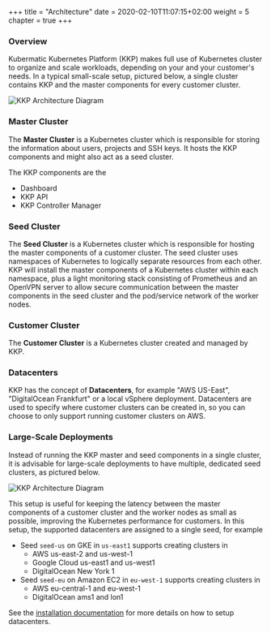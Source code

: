 +++
title = "Architecture"
date = 2020-02-10T11:07:15+02:00
weight = 5
chapter = true
+++

### Overview

Kubermatic Kubernetes Platform (KKP) makes full use of Kubernetes cluster to organize and scale workloads, depending on
your and your customer's needs. In a typical small-scale setup, pictured below, a single cluster contains KKP and the
master components for every customer cluster.


![KKP Architecture Diagram](/img/kubermatic/master/concepts/architecture/combined-master-seed.png)


### Master Cluster

The **Master Cluster** is a Kubernetes cluster which is responsible for storing the information about users, projects and SSH keys.
It hosts the KKP components and might also act as a seed cluster.


The KKP components are the
* Dashboard
* KKP API
* KKP Controller Manager

### Seed Cluster

The **Seed Cluster** is a Kubernetes cluster which is responsible for hosting the master components of a customer cluster.
The seed cluster uses namespaces of Kubernetes to logically separate resources from each other. KKP will install the
master components of a Kubernetes cluster within each namespace, plus a light monitoring stack consisting of Prometheus
and an OpenVPN server to allow secure communication between the master components in the seed cluster and the pod/service
network of the worker nodes.

### Customer Cluster

The **Customer Cluster** is a Kubernetes cluster created and managed by KKP.

### Datacenters

KKP has the concept of **Datacenters**, for example "AWS US-East", "DigitalOcean Frankfurt" or a local vSphere deployment.
Datacenters are used to specify where customer clusters can be created in, so you can choose to only support running
customer clusters on AWS.

### Large-Scale Deployments

Instead of running the KKP master and seed components in a single cluster, it is advisable for large-scale deployments to have multiple, dedicated seed clusters, as pictured below.

![KKP Architecture Diagram](/img/kubermatic/master/concepts/architecture/dedicated-seeds.png)


This setup is useful for keeping the latency between the master components of a customer cluster and the worker nodes as
small as possible, improving the Kubernetes performance for customers. In this setup, the supported datacenters are assigned
to a single seed, for example

* Seed `seed-us` on GKE in `us-east1` supports creating clusters in
    * AWS us-east-2 and us-west-1
    * Google Cloud us-east1 and us-west1
    * DigitalOcean New York 1
* Seed `seed-eu` on Amazon EC2 in `eu-west-1` supports creating clusters in
    * AWS eu-central-1 and eu-west-1
    * DigitalOcean ams1 and lon1


See the [installation documentation](../guides/installation/install_kubermatic/) for more details on how to setup datacenters.


